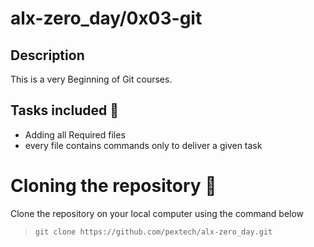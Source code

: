 # alx-zero_day/0x03-git

## Description

This is a very Beginning of Git courses.

## Tasks included 🔧

- Adding all Required files
- every file contains commands only to deliver a given task

# Cloning the repository 🔧

Clone the repository on your local computer using the command below

> `git clone https://github.com/pextech/alx-zero_day.git`

